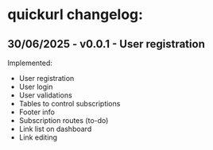 # quickurl changelog:

## 30/06/2025 - v0.0.1 - User registration
Implemented:
- User registration
- User login
- User validations
- Tables to control subscriptions
- Footer info
- Subscription routes (to-do)
- Link list on dashboard
- Link editing